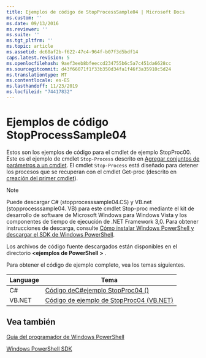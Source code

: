 ```yaml
---
title: Ejemplos de código de StopProcessSample04 | Microsoft Docs
ms.custom: ''
ms.date: 09/13/2016
ms.reviewer: ''
ms.suite: ''
ms.tgt_pltfrm: ''
ms.topic: article
ms.assetid: dc68af2b-f622-47c4-964f-b07f3d5bdf14
caps.latest.revision: 5
ms.openlocfilehash: 9aef3eeb8bfeeccd234755b6c5a7c451da6628cc
ms.sourcegitcommit: d43f66071f1f33b350d34fa1f46f3a35910c5d24
ms.translationtype: MT
ms.contentlocale: es-ES
ms.lasthandoff: 11/23/2019
ms.locfileid: "74417832"
---
```

# <a name="stopprocesssample04-code-samples"></a>Ejemplos de código StopProcessSample04

Estos son los ejemplos de código para el cmdlet de ejemplo StopProc00. Este es el ejemplo de cmdlet `Stop-Process` descrito en [Agregar conjuntos de parámetros a un cmdlet](../cmdlet/adding-parameter-sets-to-a-cmdlet.md). El cmdlet `Stop-Process` está diseñado para detener los procesos que se recuperan con el cmdlet Get-proc (descrito en [creación del primer cmdlet](../cmdlet/creating-a-cmdlet-without-parameters.md)).

> [!NOTE]
> Puede descargar C# (stopprocesssample04.CS) y VB.net (stopprocesssample04. VB) para este cmdlet Stop-proc mediante el kit de desarrollo de software de Microsoft Windows para Windows Vista y los componentes de tiempo de ejecución de .NET Framework 3,0. Para obtener instrucciones de descarga, consulte [Cómo instalar Windows PowerShell y descargar el SDK de Windows PowerShell](/powershell/scripting/developer/installing-the-windows-powershell-sdk).
>
> Los archivos de código fuente descargados están disponibles en el directorio **\<ejemplos de PowerShell >** .

Para obtener el código de ejemplo completo, vea los temas siguientes.

|Language|Tema|
|--------------|-----------|
|C#|[Código deC#ejemplo StopProc04 ()](./stopprocesssample04-csharp-sample-code.md)|
|VB.NET|[Código de ejemplo de StopProc04 (VB.NET)](./stopprocesssample04-vb-net-sample-code.md)|

## <a name="see-also"></a>Vea también

[Guía del programador de Windows PowerShell](./windows-powershell-programmer-s-guide.md)

[Windows PowerShell SDK](../windows-powershell-reference.md)
